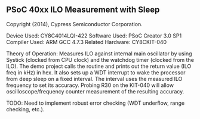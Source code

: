 ## PSoC 40xx ILO Measurement with Sleep ##
   
Copyright (2014), Cypress Semiconductor Corporation.
   
Device Used:       CY8C4014LQI-422 
Software Used:     PSoC Creator 3.0 SP1
Compiler Used:     ARM GCC 4.7.3 
Related Hardware:  CY8CKIT-040 

Theory of Operation:
Measures ILO against internal main oscillator by using Systick (clocked from CPU clock) and the watchdog timer (clocked from the ILO). The demo project calls the routine and prints out the return value (ILO freq in kHz) in hex. It also sets up a WDT interrupt to wake the processor from deep sleep on a fixed interval. The interval uses the measured ILO frequency to set its accuracy. Probing R30 on the KIT-040 will allow oscilloscope/frequency counter measurement of the resulting accuracy.

TODO: 
Need to implement robust error checking (WDT underflow, range checking, etc.).

